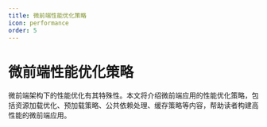 ```yaml
---
title: 微前端性能优化策略
icon: performance
order: 5
---
```


# 微前端性能优化策略

微前端架构下的性能优化有其特殊性。本文将介绍微前端应用的性能优化策略，包括资源加载优化、预加载策略、公共依赖处理、缓存策略等内容，帮助读者构建高性能的微前端应用。
